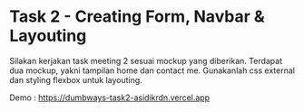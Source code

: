 # Task 2 - Creating Form, Navbar & Layouting

Silakan kerjakan task meeting 2 sesuai mockup yang diberikan.
Terdapat dua mockup, yakni tampilan home dan contact me. Gunakanlah css external dan styling flexbox untuk layouting.

Demo : <https://dumbways-task2-asidikrdn.vercel.app>
